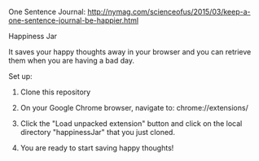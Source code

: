 One Sentence Journal: http://nymag.com/scienceofus/2015/03/keep-a-one-sentence-journal-be-happier.html

Happiness Jar 

It saves your happy thoughts away in your browser and you can retrieve them when you are having a bad day. 

Set up:

1. Clone this repository

2. On your Google Chrome browser, navigate to: chrome://extensions/

3. Click the "Load unpacked extension" button and click on the local directory "happinessJar" that you just cloned. 

4. You are ready to start saving happy thoughts! 
